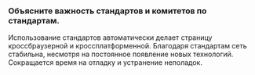 ### Объясните важность стандартов и комитетов по стандартам.

Использование стандартов автоматически делает страницу кроссбраузерной и кроссплатформенной. Благодаря стандартам сеть стабильна, несмотря на постоянное появление новых технологий. Сокращается время на отладку и устранение неполадок.